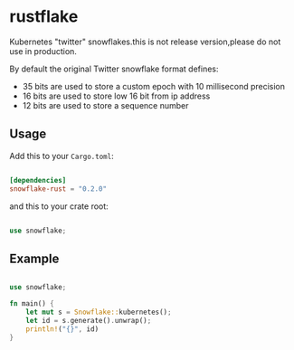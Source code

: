 # rustflake

Kubernetes "twitter" snowflakes.this is not release version,please do not use in production.

By default the original Twitter snowflake format defines:
- 35 bits are used to store a custom epoch with 10 millisecond precision
- 16 bits are used to store low 16 bit from ip address
- 12 bits are used to store a sequence number

## Usage
Add this to your `Cargo.toml`:

```toml

[dependencies]
snowflake-rust = "0.2.0"
```
and this to your crate root:

```rust

use snowflake;

```

## Example

```rust

use snowflake;

fn main() {
    let mut s = Snowflake::kubernetes();
    let id = s.generate().unwrap();
    println!("{}", id)
}

```
